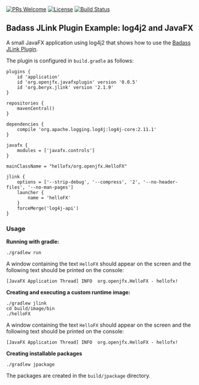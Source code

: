 [![PRs Welcome](https://img.shields.io/badge/PRs-welcome-brightgreen.svg?style=flat-square)](http://makeapullrequest.com)
[![License](https://img.shields.io/badge/License-Apache%202.0-blue.svg)](https://github.com/beryx-gist/badass-jlink-example-log4j2-javafx/blob/master/LICENSE)
[![Build Status](https://img.shields.io/travis/beryx-gist/badass-jlink-example-log4j2-javafx/master.svg?label=Build)](https://travis-ci.org/beryx-gist/badass-jlink-example-log4j2-javafx)

## Badass JLink Plugin Example: log4j2 and JavaFX ##

A small JavaFX application using log4j2 that shows how to use the [Badass JLink Plugin](https://github.com/beryx/badass-jlink-plugin/).

The plugin is configured in `build.gradle` as follows:

```
plugins {
    id 'application'
    id 'org.openjfx.javafxplugin' version '0.0.5'
    id 'org.beryx.jlink' version '2.1.9'
}

repositories {
    mavenCentral()
}

dependencies {
    compile 'org.apache.logging.log4j:log4j-core:2.11.1'
}

javafx {
    modules = ['javafx.controls']
}

mainClassName = "hellofx/org.openjfx.HelloFX"

jlink {
    options = ['--strip-debug', '--compress', '2', '--no-header-files', '--no-man-pages']
    launcher {
        name = 'helloFX'
    }
    forceMerge('log4j-api')
}
```

### Usage
**Running with gradle:**
```
./gradlew run
```

A window containing the text `HelloFX` should appear on the screen and the following text should be printed on the console:
```
[JavaFX Application Thread] INFO  org.openjfx.HelloFX - hellofx!
```


**Creating and executing a custom runtime image:**
```
./gradlew jlink
cd build/image/bin
./helloFX
```

A window containing the text `HelloFX` should appear on the screen and the following text should be printed on the console:
```
[JavaFX Application Thread] INFO  org.openjfx.HelloFX - hellofx!
```


**Creating installable packages**
```
./gradlew jpackage
```

The packages are created in the `build/jpackage` directory.
